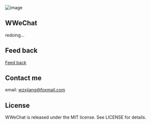 ![image](https://github.com/Wzxhaha/WWeChat/raw/master/WWeChat.png)
## WWeChat
redoing...

## Feed back
[Feed back](https://github.com/Wzxhaha/WWeChat/issues/new)

## Contact me
email: wzxjiang@foxmail.com

## License
WWeChat is released under the MIT license. See LICENSE for details.
